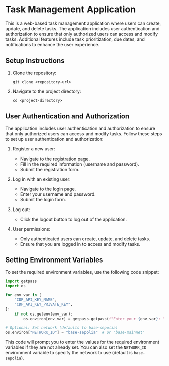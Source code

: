 # Task Management Application

This is a web-based task management application where users can create, update, and delete tasks. The application includes user authentication and authorization to ensure that only authorized users can access and modify tasks. Additional features include task prioritization, due dates, and notifications to enhance the user experience.

## Setup Instructions

1. Clone the repository:
   ```
   git clone <repository-url>
   ```

2. Navigate to the project directory:
   ```
   cd <project-directory>
   ```

## User Authentication and Authorization

The application includes user authentication and authorization to ensure that only authorized users can access and modify tasks. Follow these steps to set up user authentication and authorization:

1. Register a new user:
   - Navigate to the registration page.
   - Fill in the required information (username and password).
   - Submit the registration form.

2. Log in with an existing user:
   - Navigate to the login page.
   - Enter your username and password.
   - Submit the login form.

3. Log out:
   - Click the logout button to log out of the application.

4. User permissions:
   - Only authenticated users can create, update, and delete tasks.
   - Ensure that you are logged in to access and modify tasks.

## Setting Environment Variables

To set the required environment variables, use the following code snippet:

```python
import getpass
import os

for env_var in [
    "CDP_API_KEY_NAME",
    "CDP_API_KEY_PRIVATE_KEY",
]:
    if not os.getenv(env_var):
        os.environ[env_var] = getpass.getpass(f"Enter your {env_var}: ")

# Optional: Set network (defaults to base-sepolia)
os.environ["NETWORK_ID"] = "base-sepolia"  # or "base-mainnet"
```

This code will prompt you to enter the values for the required environment variables if they are not already set. You can also set the `NETWORK_ID` environment variable to specify the network to use (default is `base-sepolia`).

